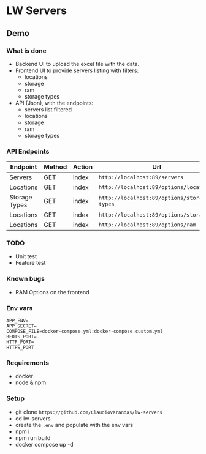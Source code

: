 # LW Servers 

## Demo

### What is done

- Backend UI to upload the excel file with the data.
- Frontend UI to provide servers listing with filters:
  - locations
  - storage
  - ram
  - storage types
- API (Json), with the endpoints:
  - servers list filtered
  - locations
  - storage
  - ram
  - storage types

### API Endpoints

| Endpoint      | Method | Action  | Url                                         |
|---------------|--------|---------|---------------------------------------------|
| Servers       | GET    | index   | `http://localhost:89/servers`               |
| Locations     | GET    | index   | `http://localhost:89/options/locations`     |
| Storage Types | GET    | index   | `http://localhost:89/options/storage-types` |
| Locations     | GET    | index   | `http://localhost:89/options/storage`       |
| Locations     | GET    | index   | `http://localhost:89/options/ram`           |


### TODO

- Unit test
- Feature test

### Known bugs

- RAM Options on the frontend

### Env vars

```
APP_ENV=
APP_SECRET=
COMPOSE_FILE=docker-compose.yml:docker-compose.custom.yml
REDIS_PORT=
HTTP_PORT=
HTTPS_PORT
```

### Requirements

- docker
- node & npm

### Setup

- git clone `https://github.com/ClaudioVarandas/lw-servers`
- cd lw-servers
- create the `.env` and populate with the env vars
- npm i
- npm run build
- docker compose up -d
